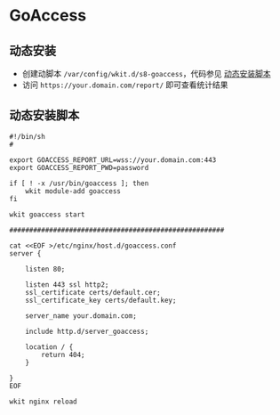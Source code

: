 # GoAccess

## 动态安装

- 创建动脚本 `/var/config/wkit.d/s8-goaccess`，代码参见 [动态安装脚本](#动态安装脚本)
- 访问 `https://your.domain.com/report/` 即可查看统计结果

## 动态安装脚本

```shell
#!/bin/sh
#

export GOACCESS_REPORT_URL=wss://your.domain.com:443
export GOACCESS_REPORT_PWD=password

if [ ! -x /usr/bin/goaccess ]; then
    wkit module-add goaccess
fi

wkit goaccess start

######################################################

cat <<EOF >/etc/nginx/host.d/goaccess.conf
server {

    listen 80;

    listen 443 ssl http2;
    ssl_certificate certs/default.cer;
    ssl_certificate_key certs/default.key;

    server_name your.domain.com;

    include http.d/server_goaccess;

    location / {
        return 404;
    }

}
EOF

wkit nginx reload
```
